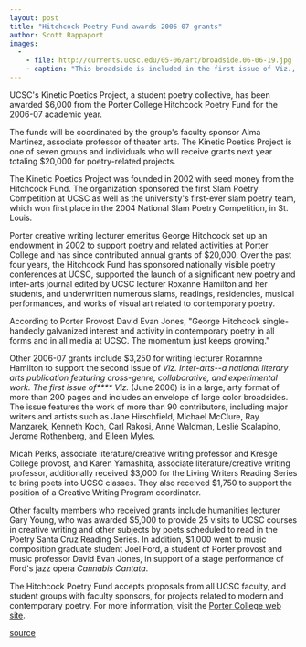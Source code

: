 ```yaml
---
layout: post
title: "Hitchcock Poetry Fund awards 2006-07 grants"
author: Scott Rappaport
images:
  -
    - file: http://currents.ucsc.edu/05-06/art/broadside.06-06-19.jpg
    - caption: "This broadside is included in the first issue of Viz., made from a poem and painting by George Hitchcock."
---
```


UCSC's Kinetic Poetics Project, a student poetry collective, has been awarded $6,000 from the Porter College Hitchcock Poetry Fund for the 2006-07 academic year.

The funds will be coordinated by the group's faculty sponsor Alma Martinez, associate professor of theater arts. The Kinetic Poetics Project is one of seven groups and individuals who will receive grants next year totaling $20,000 for poetry-related projects.

The Kinetic Poetics Project was founded in 2002 with seed money from the Hitchcock Fund. The organization sponsored the first Slam Poetry Competition at UCSC as well as the university's first-ever slam poetry team, which won first place in the 2004 National Slam Poetry Competition, in St. Louis.

Porter creative writing lecturer emeritus George Hitchcock set up an endowment in 2002 to support poetry and related activities at Porter College and has since contributed annual grants of $20,000. Over the past four years, the Hitchcock Fund has sponsored nationally visible poetry conferences at UCSC, supported the launch of a significant new poetry and inter-arts journal edited by UCSC lecturer Roxanne Hamilton and her students, and underwritten numerous slams, readings, residencies, musical performances, and works of visual art related to contemporary poetry.

According to Porter Provost David Evan Jones, "George Hitchcock single-handedly galvanized interest and activity in contemporary poetry in all forms and in all media at UCSC. The momentum just keeps growing."

Other 2006-07 grants include $3,250 for writing lecturer Roxannne Hamilton to support the second issue of _Viz. Inter-arts--_a national literary arts publication featuring cross-genre, collaborative, and experimental work. The first issue of****_ Viz._ (June 2006) is in a large, arty format of more than 200 pages and includes an envelope of large color broadsides. The issue features the work of more than 90 contributors, including major writers and artists such as Jane Hirschfield, Michael McClure, Ray Manzarek, Kenneth Koch, Carl Rakosi, Anne Waldman, Leslie Scalapino, Jerome Rothenberg, and Eileen Myles.

Micah Perks, associate literature/creative writing professor and Kresge College provost, and Karen Yamashita, associate literature/creative writing professor, additionally received $3,000 for the Living Writers Reading Series to bring poets into UCSC classes. They also received $1,750 to support the position of a Creative Writing Program coordinator.

Other faculty members who received grants include humanities lecturer Gary Young, who was awarded $5,000 to provide 25 visits to UCSC courses in creative writing and other subjects by poets scheduled to read in the Poetry Santa Cruz Reading Series. In addition, $1,000 went to music composition graduate student Joel Ford, a student of Porter provost and music professor David Evan Jones, in support of a stage performance of Ford's jazz opera _Cannabis Cantata_.

The Hitchcock Poetry Fund accepts proposals from all UCSC faculty, and student groups with faculty sponsors, for projects related to modern and contemporary poetry. For more information, visit the [Porter College web site][1].

[1]: http://www2.ucsc.edu/porter/fellowships.html#hitchcock

[source](http://www1.ucsc.edu/currents/05-06/06-19/hitchcock.asp "Permalink to hitchcock")

